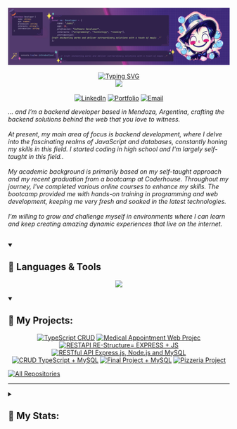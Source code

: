 ![github-profile-banner](assets/banner.png)
<!-- title name -->
<p align="center">
<a href="https://git.io/typing-svg">
<img src="https://readme-typing-svg.demolab.com?font=Fira%20Code&weight=200&size=26&duration=1800&pause=1000&color=8D51F7FF&center=true&vCenter=true&repeat=false&lines=Juan+Debandi" alt="Typing SVG" /></a><br>
    <img src="https://readme-typing-svg.demolab.com/?lines=Back-end%20developer;Always%20learning%20new%20things&font=Fira%20Code&center=true&width=440&height=45&color=f75c7e&vCenter=true&pause=1000&size=28" /></a>
</p>

<p align="center">    
    <a href="https://www.linkedin.com/in/juandebandi/"><img alt="LinkedIn" title="LinkedIn" src="https://custom-icon-badges.demolab.com/badge/-LinkedIn-231b2e?style=for-the-badge&logoColor=F8D866&logo=LinkedIn"/></a>
    <a href="https://juandebandi.dev/"><img alt="Portfolio" title="Portfolio" src="https://custom-icon-badges.demolab.com/badge/-|Portfolio-1F222E?style=for-the-badge&logoColor=F8D866&logo=link-external"/></a>
    <a href="mailto:juudinidev@gmail.com">
        <img src="https://custom-icon-badges.demolab.com/badge/-Email-231b2e?style=for-the-badge&logoColor=F8D866&logo=gmail" alt="Email">
    </a>
</p>

<p align="left">
    <i>... and I’m a backend developer based in Mendoza, Argentina, crafting the backend solutions behind the web that you love to witness.<br><br> 
        At present, my main area of focus is backend development, where I delve into the fascinating realms of JavaScript and databases, constantly honing my skills in this field. I started coding in high school and I'm largely self-taught in this field..<br><br>
        My academic background is primarily based on my self-taught approach and my recent graduation from a bootcamp at Coderhouse. Throughout my journey, I've completed various online courses to enhance my skills. The bootcamp provided me with hands-on training in programming and web development, keeping me very fresh and soaked in the latest technologies.<br><br>
        I’m willing to grow and challenge myself in environments where I can learn and keep creating amazing dynamic experiences that live on the internet.<br>
    </i><br> 
</p>
    

  
<details open> 
  <summary><h2>🧩 Languages & Tools</h2></summary>
    
<p align="center">
  <a href="https://skillicons.dev">
    <img src="https://skillicons.dev/icons?i=javascript,typescript,nodejs,express,nestjs,aws,mysql,mongodb,docker,jest,prisma,sequelize,postman,git,react,tailwind,html,css&perline=9" />
  </a>
</p>


</details>


<details open>
   <summary><h2>🌠 My Projects:</h2></summary>
<p align="center">
    <a href="https://github.com/Juudini/TRPC_CRUD"><img width="320" src="https://github-readme-stats.vercel.app/api/pin/?username=Juudini&repo=trpc_crud&theme=react&bg_color=231b2e&title_color=58A6FF&hide_border=true&icon_color=F8D866&show_icons=false&show_description=false" alt="TypeScript CRUD"></a>
    <a href="https://github.com/Juudini/MedicalAppointmentWeb"><img width="320" src="https://github-readme-stats.vercel.app/api/pin/?username=Juudini&repo=medical_appointment_web&theme=react&bg_color=231b2e&title_color=58A6FF&hide_border=true&icon_color=F8D866&show_icons=false&show_description=false" alt="Medical Appointment Web Projec"></a>
    <a href="https://github.com/Juudini/reestructura_servidor"><img width="320" src="https://github-readme-stats.vercel.app/api/pin/?username=Juudini&repo=reestructura_servidor&theme=react&bg_color=231b2e&title_color=58A6FF&hide_border=true&icon_color=F8D866&show_icons=false&show_description=false" alt="RESTAPI RE-Structure= EXPRESS + JS"></a>
    <a href="https://github.com/Juudini/restapi_express_js"><img width="320" src="https://github-readme-stats.vercel.app/api/pin/?username=Juudini&repo=restapi_express_js&theme=react&bg_color=231b2e&title_color=58A6FF&hide_border=true&icon_color=F8D866&show_icons=false&show_description=false" alt="RESTful API Express.js, Node.js and MySQL"></a>
    <a href="https://github.com/Juudini/crud_ts_sql"><img width="320" src="https://github-readme-stats.vercel.app/api/pin/?username=Juudini&repo=crud_ts_sql&theme=react&bg_color=231b2e&title_color=58A6FF&hide_border=true&icon_color=F8D866&show_icons=false&show_description=false" alt="CRUD TypeScript + MySQL"></a>
    <a href="https://github.com/Juudini/final_project_sql"><img width="320" src="https://github-readme-stats.vercel.app/api/pin/?username=Juudini&repo=final_project_sql&theme=react&bg_color=231b2e&title_color=58A6FF&hide_border=true&icon_color=F8D866&show_icons=false&show_description=false" alt="Final Project + MySQL"></a>
 <a href="https://github.com/TatiCor/pizzeriaProject.git"><img width="320" src="https://github-readme-stats.vercel.app/api/pin/?username=TatiCor&repo=pizzeriaProject&theme=react&bg_color=231b2e&title_color=58A6FF&hide_border=true&icon_color=F8D866&show_icons=false&show_description=false" alt="Pizzeria Project"></a>
</p>
<a href="https://github.com/Juudini?tab=repositories&sort=stargazers"><img alt="All Repositories" title="All Repositories" src="https://custom-icon-badges.demolab.com/badge/-Click%20Here%20For%20All%20My%20Repos-1F222E?style=for-the-badge&logoColor=white&logo=repo"/></a>
</details>

---

<details>
   <summary><h2>🤹 My Stats:</h2></summary>

<p align="center">
    <a href="https://github.com/Juudini">
        <img src="http://github-profile-summary-cards.vercel.app/api/cards/stats?username=Juudini&theme=tokyonight" />
    </a>
    <a href="https://github.com/Juudini">
        <img src="https://github-readme-stats.vercel.app/api/top-langs/?username=Juudini&hide=css,html,dockerfile,handlebars&theme=tokyonight" />
    </a>
    <a href="https://github.com/Juudini">
        <img src="http://github-profile-summary-cards.vercel.app/api/cards/profile-details?username=Juudini&theme=tokyonight" />
    </a>
</p>
</details>
